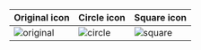 | Original icon | Circle icon | Square icon |
| --- | :-- | :-- |
|  ![original](https://cloud.githubusercontent.com/assets/5920259/25233502/e8d0afd4-25d6-11e7-9182-b4102e40ae5a.png) |  ![circle](https://cloud.githubusercontent.com/assets/5920259/25233448/bd71a5c8-25d6-11e7-8586-2afe22e12601.png) | ![square](https://cloud.githubusercontent.com/assets/5920259/25233485/d472877e-25d6-11e7-8e6b-414b88b83781.png) |
